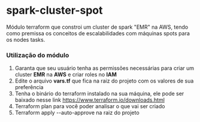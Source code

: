 # spark-cluster-spot


Módulo terraform que constroi um cluster de spark "EMR" na AWS, tendo como premissa os conceitos de escalabilidades com máquinas spots para os nodes tasks.

### Utilização do módulo

1. Garanta que seu usuário tenha as permissões necessárias para criar um cluster **EMR** na **AWS** e criar roles no **IAM**
2. Edite o arquivo **vars.tf** que fica na raiz do projeto com os valores de sua preferência
3. Tenha o binário do terraform instalado na sua máquina, ele pode ser baixado nesse link https://www.terraform.io/downloads.html
4. Terraform plan para você poder analisar o que vai ser criado
5. Terraform apply --auto-approve na raiz do projeto
